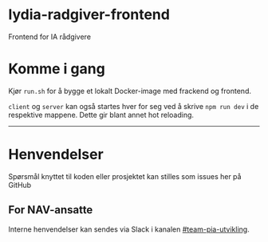 lydia-radgiver-frontend
================

Frontend for IA rådgivere

# Komme i gang

Kjør `run.sh` for å bygge et lokalt Docker-image med frackend og frontend.

`client` og `server` kan også startes hver for seg ved å skrive `npm run dev` i de respektive mappene. Dette gir blant annet hot reloading.

---

# Henvendelser

Spørsmål knyttet til koden eller prosjektet kan stilles som issues her på GitHub

## For NAV-ansatte

Interne henvendelser kan sendes via Slack i kanalen [#team-pia-utvikling](https://nav-it.slack.com/archives/C02T6RG9AE4).
